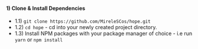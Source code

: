 #### 1) Clone & Install Dependencies

- 1.1) `git clone https://github.com/MireleSCos/hope.git`
- 1.2) `cd hope` - cd into your newly created project directory.
- 1.3) Install NPM packages with your package manager of choice - i.e run `yarn` or `npm install`

